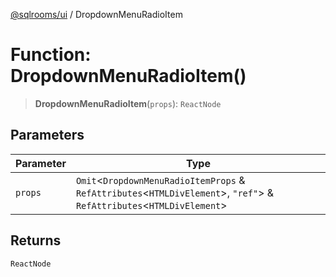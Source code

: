 [@sqlrooms/ui](../index.md) / DropdownMenuRadioItem

# Function: DropdownMenuRadioItem()

> **DropdownMenuRadioItem**(`props`): `ReactNode`

## Parameters

| Parameter | Type |
| ------ | ------ |
| `props` | `Omit`\<`DropdownMenuRadioItemProps` & `RefAttributes`\<`HTMLDivElement`\>, `"ref"`\> & `RefAttributes`\<`HTMLDivElement`\> |

## Returns

`ReactNode`
